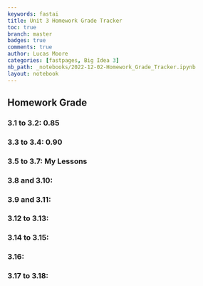 ```yaml
---
keywords: fastai
title: Unit 3 Homework Grade Tracker
toc: true
branch: master
badges: true
comments: true
author: Lucas Moore
categories: [fastpages, Big Idea 3]
nb_path: _notebooks/2022-12-02-Homework_Grade_Tracker.ipynb
layout: notebook
---
```


<!--
#################################################
### THIS FILE WAS AUTOGENERATED! DO NOT EDIT! ###
#################################################
# file to edit: _notebooks/2022-12-02-Homework_Grade_Tracker.ipynb
-->

<div class="container" id="notebook-container">
        
<div class="cell border-box-sizing text_cell rendered"><div class="inner_cell">
<div class="text_cell_render border-box-sizing rendered_html">
<h2 id="Homework-Grade">Homework Grade<a class="anchor-link" href="#Homework-Grade"> </a></h2><h3 id="3.1-to-3.2:-0.85">3.1 to 3.2: 0.85<a class="anchor-link" href="#3.1-to-3.2:-0.85"> </a></h3><h3 id="3.3-to-3.4:-0.90">3.3 to 3.4: 0.90<a class="anchor-link" href="#3.3-to-3.4:-0.90"> </a></h3><h3 id="3.5-to-3.7:-My-Lessons">3.5 to 3.7: My Lessons<a class="anchor-link" href="#3.5-to-3.7:-My-Lessons"> </a></h3><h3 id="3.8-and-3.10:">3.8 and 3.10:<a class="anchor-link" href="#3.8-and-3.10:"> </a></h3><h3 id="3.9-and-3.11:">3.9 and 3.11:<a class="anchor-link" href="#3.9-and-3.11:"> </a></h3><h3 id="3.12-to-3.13:">3.12 to 3.13:<a class="anchor-link" href="#3.12-to-3.13:"> </a></h3><h3 id="3.14-to-3.15:">3.14 to 3.15:<a class="anchor-link" href="#3.14-to-3.15:"> </a></h3><h3 id="3.16:">3.16:<a class="anchor-link" href="#3.16:"> </a></h3><h3 id="3.17-to-3.18:">3.17 to 3.18:<a class="anchor-link" href="#3.17-to-3.18:"> </a></h3>
</div>
</div>
</div>
</div>
 

